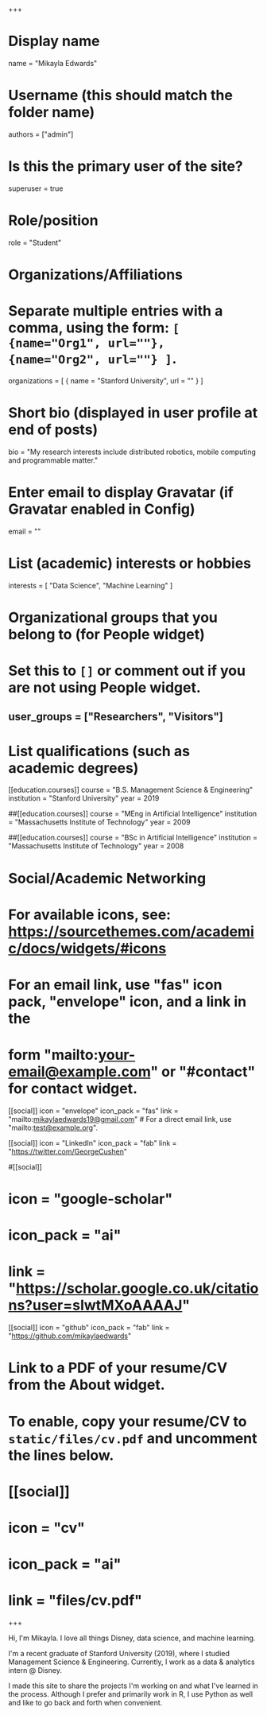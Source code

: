 +++
# Display name
name = "Mikayla Edwards"

# Username (this should match the folder name)
authors = ["admin"]

# Is this the primary user of the site?
superuser = true

# Role/position
role = "Student"

# Organizations/Affiliations
#   Separate multiple entries with a comma, using the form: `[ {name="Org1", url=""}, {name="Org2", url=""} ]`.
organizations = [ { name = "Stanford University", url = "" } ]

# Short bio (displayed in user profile at end of posts)
bio = "My research interests include distributed robotics, mobile computing and programmable matter."

# Enter email to display Gravatar (if Gravatar enabled in Config)
email = ""

# List (academic) interests or hobbies
interests = [
  "Data Science",
  "Machine Learning"
]

# Organizational groups that you belong to (for People widget)
#   Set this to `[]` or comment out if you are not using People widget.
## user_groups = ["Researchers", "Visitors"]

# List qualifications (such as academic degrees)
[[education.courses]]
  course = "B.S. Management Science & Engineering"
  institution = "Stanford University"
  year = 2019

##[[education.courses]]
  course = "MEng in Artificial Intelligence"
  institution = "Massachusetts Institute of Technology"
  year = 2009

##[[education.courses]]
  course = "BSc in Artificial Intelligence"
  institution = "Massachusetts Institute of Technology"
  year = 2008

# Social/Academic Networking
# For available icons, see: https://sourcethemes.com/academic/docs/widgets/#icons
#   For an email link, use "fas" icon pack, "envelope" icon, and a link in the
#   form "mailto:your-email@example.com" or "#contact" for contact widget.

[[social]]
  icon = "envelope"
  icon_pack = "fas"
  link = "mailto:mikaylaedwards19@gmail.com"  # For a direct email link, use "mailto:test@example.org".

[[social]]
  icon = "LinkedIn"
  icon_pack = "fab"
  link = "https://twitter.com/GeorgeCushen"

#[[social]]
#  icon = "google-scholar"
#  icon_pack = "ai"
#  link = "https://scholar.google.co.uk/citations?user=sIwtMXoAAAAJ"

[[social]]
  icon = "github"
  icon_pack = "fab"
  link = "https://github.com/mikaylaedwards"

# Link to a PDF of your resume/CV from the About widget.
# To enable, copy your resume/CV to `static/files/cv.pdf` and uncomment the lines below.
# [[social]]
#   icon = "cv"
#   icon_pack = "ai"
#   link = "files/cv.pdf"

+++

Hi, I'm Mikayla. I love all things Disney, data science, and machine learning. 

I'm a recent graduate of Stanford University (2019), where I studied Management Science & Engineering. Currently, I work as a data & analytics intern @ Disney. 

I made this site to share the projects I'm working on and what I've learned in the process. Although I prefer and primarily work in R, I use Python as well and like to go back and forth when convenient. 
